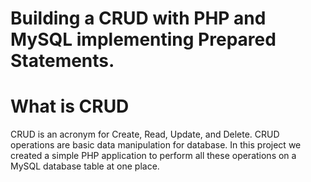# Building a CRUD with PHP and MySQL implementing Prepared Statements.

# What is CRUD
CRUD is an acronym for Create, Read, Update, and Delete. CRUD operations are basic data manipulation for database. In this project we created a simple PHP application to perform all these operations on a MySQL database table at one place.

